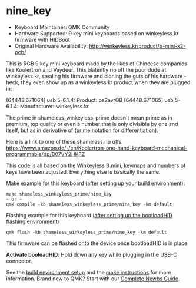 # nine_key

* Keyboard Maintainer: QMK Community
* Hardware Supported: 9 key mini keyboards based on winkeyless.kr firmware with HIDBoot 
* Original Hardware Availability: <http://winkeyless.kr/product/b-mini-x2-pcb/>

This is RGB 9 key mini keyboard made by the likes of Chineese companies like Koolertron and Vaydeer.  This blatently rip off the poor dude at 
winkeyless.kr, stealing his firmware and cloning the guts of his hardware - heck, they even show up as a winkeyless.kr product when they
are plugged in:

[64448.671064] usb 5-6.1.4: Product: ps2avrGB
[64448.671065] usb 5-6.1.4: Manufacturer: winkeyless.kr

The prime in shameless_winkeyless_prime doesn't mean prime as in premium, top quality or even a number that is only
divisible by one and itself, but as in derivative of (prime notation for differentiation).


Here is a link to one of these shameless rip offs: 
https://www.amazon.de/-/en/Koolertron-one-hand-keyboard-mechanical-programmable/dp/B07VY2HKFZ

This code is all based on the Winkeyless B.mini, keymaps and numbers of keys have been adjusted.  Everything else is basically
the same.


Make example for this keyboard (after setting up your build environment):

    make shameless_winkeyless_prime/nine_key
    - or -
    qmk compile -kb shameless_winkeyless_prime/nine_key -km default

Flashing example for this keyboard ([after setting up the bootloadHID flashing environment](https://docs.qmk.fm/#/flashing_bootloadhid))

    qmk flash -kb shameless_winkeyless_prime/nine_key -km default

This firmware can be flashed onto the device once bootloadHID is in place.

**Activate booloadHID**: Hold down any key while plugging in the USB-C connector.

See the [build environment setup](https://docs.qmk.fm/#/getting_started_build_tools) and the [make instructions](https://docs.qmk.fm/#/getting_started_make_guide) for more information. Brand new to QMK? Start with our [Complete Newbs Guide](https://docs.qmk.fm/#/newbs).
